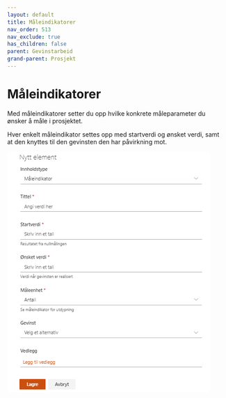 ```yaml
---
layout: default
title: Måleindikatorer
nav_order: 513
nav_exclude: true
has_children: false
parent: Gevinstarbeid
grand-parent: Prosjekt
---
```


# Måleindikatorer

Med måleindikatorer setter du opp hvilke konkrete måleparameter du ønsker å måle i prosjektet.

Hver enkelt måleindikator settes opp med startverdi og ønsket verdi, samt at den knyttes til den gevinsten den har påvirkning mot.

![](./media/image83.png)